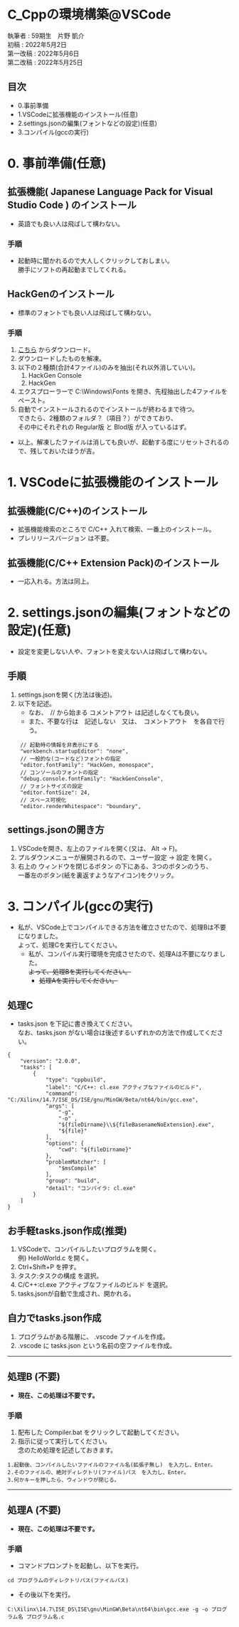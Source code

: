 ﻿# C_Cppの環境構築@VSCode
執筆者 : 59期生　片野 凱介<br>
初稿 : 2022年5月2日<br>
第一改稿 : 2022年5月6日<br>
第二改稿 : 2022年5月25日<br>
## 目次
- 0.事前準備
- 1.VSCodeに拡張機能のインストール(任意)
- 2.settings.jsonの編集(フォントなどの設定)(任意)
- 3.コンパイル(gccの実行)

# 0. 事前準備(任意)
## 拡張機能( Japanese Language Pack for Visual Studio Code ) のインストール
- 英語でも良い人は飛ばして構わない。
### 手順
- 起動時に聞かれるので大人しくクリックしておしまい。<br>
	勝手にソフトの再起動までしてくれる。
## HackGenのインストール
- 標準のフォントでも良い人は飛ばして構わない。
### 手順
1. [こちら](https://github.com/yuru7/HackGen/releases) からダウンロード。
2. ダウンロードしたものを解凍。
3. 以下の２種類(合計4ファイル)のみを抽出(それ以外消していい)。
	1. HackGen Console
	2. HackGen
4. エクスプローラーで C:\Windows\Fonts を開き、先程抽出した4ファイルをペースト。
5. 自動でインストールされるのでインストールが終わるまで待つ。<br>
    できたら、2種類のフォルダ？（項目？）ができており、<br>
    その中にそれぞれの Regular版 と Blod版 が入っているはず。
- 以上。解凍したファイルは消しても良いが、起動する度にリセットされるので、残しておいたほうが吉。

# 1. VSCodeに拡張機能のインストール
## 拡張機能(C/C++)のインストール
- 拡張機能検索のところで C/C++ 入れて検索、一番上のインストール。
- プレリリースバージョン は不要。
## 拡張機能(C/C++ Extension Pack)のインストール
- 一応入れる。方法は同上。

# 2. settings.jsonの編集(フォントなどの設定)(任意)
- 設定を変更しない人や、フォントを変えない人は飛ばして構わない。
## 手順
1. settings.jsonを開く(方法は後述)。
2. 以下を記述。
    - なお、　// から始まる コメントアウト は記述しなくても良い。
    - また、不要な行は　記述しない　又は、　コメントアウト　を各自で行う。
~~~
    // 起動時の情報を非表示にする
    "workbench.startupEditor": "none",
    // 一般的な(コードなど)フォントの指定
    "editor.fontFamily": "HackGen, monospace",
    // コンソールのフォントの指定
    "debug.console.fontFamily": "HackGenConsole",
    // フォントサイズの設定
    "editor.fontSize": 24,
    // スペース可視化
    "editor.renderWhitespace": "boundary",
~~~
## settings.jsonの開き方
1. VSCodeを開き、左上のファイルを開く(又は、 Alt → F)。
2. プルダウンメニューが展開されるので、ユーザー設定 → 設定 を開く。
3. 右上の ウィンドウを閉じるボタン の下にある、3つのボタンのうち、<br>
    一番左のボタン(紙を裏返すようなアイコン)をクリック。

# 3. コンパイル(gccの実行)
- 私が、VSCode上でコンパイルできる方法を確立させたので、処理Bは不要になりました。<br>
    よって、処理Cを実行してください。
    - 私が、コンパイル実行環境を完成させたので、処理Aは不要になりました。<br>
        ~~よって、処理Bを実行してください。~~
        - ~~処理Aを実行してください。~~
## 処理C
- tasks.json を下記に書き換えてください。<br>
    なお、tasks.json がない場合は後述するいずれかの方法で作成してください。
~~~
{
	"version": "2.0.0",
	"tasks": [
		{
			"type": "cppbuild",
			"label": "C/C++: cl.exe アクティブなファイルのビルド",
			"command": "C:/Xilinx/14.7/ISE_DS/ISE/gnu/MinGW/Beta/nt64/bin/gcc.exe",
			"args": [
				"-g",
				"-o" ,
				"${fileDirname}\\${fileBasenameNoExtension}.exe",
				"${file}"
			],
			"options": {
				"cwd": "${fileDirname}"
			},
			"problemMatcher": [
				"$msCompile"
			],
			"group": "build",
			"detail": "コンパイラ: cl.exe"
		}
	]
}
~~~

## お手軽tasks.json作成(推奨)
1. VSCodeで、コンパイルしたいプログラムを開く。<br>
    例) HelloWorld.c を開く。
2. Ctrl+Shift+P を押す。
3. タスク:タスクの構成 を選択。
4. C/C++:cl.exe アクティブなファイルのビルド を選択。
5. tasks.jsonが自動で生成され、開かれる。

## 自力でtasks.json作成
1. プログラムがある階層に、 .vscode ファイルを作成。
2. .vscode に tasks.json という名前の空ファイルを作成。

- - -

## 処理B (不要)
- **現在、この処理は不要です。**
### 手順
1. 配布した Compiler.bat をクリックして起動してください。
2. 指示に従って実行してください。<br>
    念のため処理を記述しておきます。
~~~
1.起動後、コンパイルしたいファイルのファイル名(拡張子無し)　を入力し、Enter。
2.そのファイルの、絶対ディレクトリ(ファイル)パス　を入力し、Enter。
3.何かキーを押したら、ウィンドウが閉じる。
~~~

- - -

## 処理A (不要)
- **現在、この処理は不要です。**
### 手順
- コマンドプロンプトを起動し、以下を実行。
~~~
cd プログラムのディレクトリパス(ファイルパス)
~~~
- その後以下を実行。
~~~
C:\Xilinx\14.7\ISE_DS\ISE\gnu\MinGW\Beta\nt64\bin\gcc.exe -g -o プログラム名 プログラム名.c
~~~
